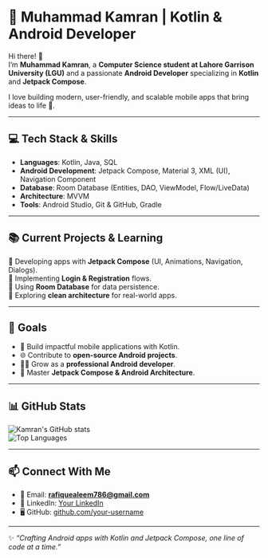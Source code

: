 # 🌟 Muhammad Kamran | Kotlin & Android Developer  

Hi there! 👋  
I’m **Muhammad Kamran**, a **Computer Science student at Lahore Garrison University (LGU)** and a passionate **Android Developer** specializing in **Kotlin** and **Jetpack Compose**.  

I love building modern, user-friendly, and scalable mobile apps that bring ideas to life 🚀.  

---

## 💻 Tech Stack & Skills  
- **Languages**: Kotlin, Java, SQL  
- **Android Development**: Jetpack Compose, Material 3, XML (UI), Navigation Component  
- **Database**: Room Database (Entities, DAO, ViewModel, Flow/LiveData)  
- **Architecture**: MVVM  
- **Tools**: Android Studio, Git & GitHub, Gradle  

---

## 📚 Current Projects & Learning  
🔹 Developing apps with **Jetpack Compose** (UI, Animations, Navigation, Dialogs).  
🔹 Implementing **Login & Registration** flows.  
🔹 Using **Room Database** for data persistence.  
🔹 Exploring **clean architecture** for real-world apps.  

---

## 🚀 Goals  
- 📱 Build impactful mobile applications with Kotlin.  
- 🌐 Contribute to **open-source Android projects**.  
- 👨‍💻 Grow as a **professional Android developer**.  
- 🎯 Master **Jetpack Compose & Android Architecture**.  

---

## 📊 GitHub Stats  
![Kamran's GitHub stats](https://github-readme-stats.vercel.app/api?username=your-username&show_icons=true&theme=tokyonight)  
![Top Languages](https://github-readme-stats.vercel.app/api/top-langs/?username=your-username&layout=compact&theme=tokyonight)  

---

## 📫 Connect With Me  
- 📧 Email: **rafiquealeem786@gmail.com**  
- 💼 LinkedIn: [Your LinkedIn](https://www.linkedin.com/in/muhammad-kamran-9b4a31336)  
- 🖥️ GitHub: [github.com/your-username](https://github.com/muhammad-kamran9)  

---

✨ *“Crafting Android apps with Kotlin and Jetpack Compose, one line of code at a time.”*  
